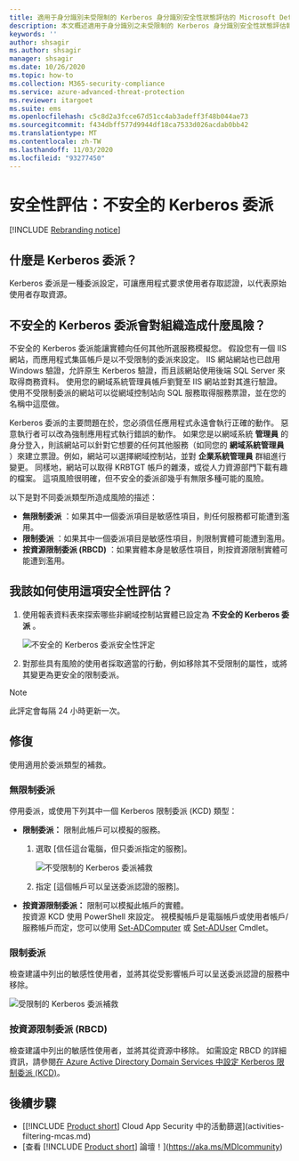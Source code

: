 ```yaml
---
title: 適用于身分識別未受限制的 Kerberos 身分識別安全性狀態評估的 Microsoft Defender
description: 本文概述適用于身分識別之未受限制的 Kerberos 身分識別安全性狀態評估報告的 Microsoft Defender。
keywords: ''
author: shsagir
ms.author: shsagir
manager: shsagir
ms.date: 10/26/2020
ms.topic: how-to
ms.collection: M365-security-compliance
ms.service: azure-advanced-threat-protection
ms.reviewer: itargoet
ms.suite: ems
ms.openlocfilehash: c5c8d2a3fcce67d51cc4ab3adeff3f48b044ae73
ms.sourcegitcommit: f434dbff577d9944df18ca7533d026acdab0bb42
ms.translationtype: MT
ms.contentlocale: zh-TW
ms.lasthandoff: 11/03/2020
ms.locfileid: "93277450"
---
```

# <a name="security-assessment-unsecure-kerberos-delegation"></a>安全性評估：不安全的 Kerberos 委派

[!INCLUDE [Rebranding notice](includes/rebranding.md)]

## <a name="what-is-kerberos-delegation"></a>什麼是 Kerberos 委派？

Kerberos 委派是一種委派設定，可讓應用程式要求使用者存取認證，以代表原始使用者存取資源。

## <a name="what-risk-does-unsecure-kerberos-delegation-pose-to-an-organization"></a>不安全的 Kerberos 委派會對組織造成什麼風險？

不安全的 Kerberos 委派能讓實體向任何其他所選服務模擬您。 假設您有一個 IIS 網站，而應用程式集區帳戶是以不受限制的委派來設定。 IIS 網站網站也已啟用 Windows 驗證，允許原生 Kerberos 驗證，而且該網站使用後端 SQL Server 來取得商務資料。 使用您的網域系統管理員帳戶劉覽至 IIS 網站並對其進行驗證。 使用不受限制委派的網站可以從網域控制站向 SQL 服務取得服務票證，並在您的名稱中這麼做。

Kerberos 委派的主要問題在於，您必須信任應用程式永遠會執行正確的動作。 惡意執行者可以改為強制應用程式執行錯誤的動作。 如果您是以網域系統 **管理員** 的身分登入，則該網站可以針對它想要的任何其他服務（如同您的 **網域系統管理員** ）來建立票證。例如，網站可以選擇網域控制站，並對 **企業系統管理員** 群組進行變更。 同樣地，網站可以取得 KRBTGT 帳戶的雜湊，或從人力資源部門下載有趣的檔案。 這項風險很明確，但不安全的委派卻幾乎有無限多種可能的風險。

以下是對不同委派類型所造成風險的描述：

- **無限制委派** ：如果其中一個委派項目是敏感性項目，則任何服務都可能遭到濫用。
- **限制委派** ：如果其中一個委派項目是敏感性項目，則限制實體可能遭到濫用。
- **按資源限制委派 (RBCD)** ：如果實體本身是敏感性項目，則按資源限制實體可能遭到濫用。

## <a name="how-do-i-use-this-security-assessment"></a>我該如何使用這項安全性評估？

1. 使用報表資料表來探索哪些非網域控制站實體已設定為 **不安全的 Kerberos 委派** 。

    ![不安全的 Kerberos 委派安全性評定](media/cas-isp-kerberos-delegation-2.png)
1. 對那些具有風險的使用者採取適當的行動，例如移除其不受限制的屬性，或將其變更為更安全的限制委派。

> [!NOTE]
> 此評定會每隔 24 小時更新一次。

## <a name="remediation"></a>修復

使用適用於委派類型的補救。

### <a name="unconstrained-delegation"></a>無限制委派

停用委派，或使用下列其中一個 Kerberos 限制委派 (KCD) 類型：

- **限制委派：** 限制此帳戶可以模擬的服務。

    1. 選取 [信任這台電腦，但只委派指定的服務]。

        ![不受限制的 Kerberos 委派補救](media/cas-isp-unconstrained-kerberos-1.png)

    2. 指定 [這個帳戶可以呈送委派認證的服務]。

- **按資源限制委派：** 限制可以模擬此帳戶的實體。  
按資源 KCD 使用 PowerShell 來設定。 視模擬帳戶是電腦帳戶或使用者帳戶/服務帳戶而定，您可以使用 [Set-ADComputer](/powershell/module/addsadministration/set-adcomputer?view=win10-ps&preserve-view=true) 或 [Set-ADUser](/powershell/module/addsadministration/set-aduser?view=win10-ps&preserve-view=true) Cmdlet。

### <a name="constrained-delegation"></a>限制委派

檢查建議中列出的敏感性使用者，並將其從受影響帳戶可以呈送委派認證的服務中移除。

![受限制的 Kerberos 委派補救](media/cas-isp-unconstrained-kerberos-2.png)

### <a name="resource-based-constrained-delegation-rbcd"></a>按資源限制委派 (RBCD)

檢查建議中列出的敏感性使用者，並將其從資源中移除。 如需設定 RBCD 的詳細資訊，請參閱[在 Azure Active Directory Domain Services 中設定 Kerberos 限制委派 (KCD)](/azure/active-directory-domain-services/deploy-kcd)。

## <a name="next-steps"></a>後續步驟

- [[!INCLUDE [Product short](includes/product-short.md)] Cloud App Security 中的活動篩選](activities-filtering-mcas.md)
- [查看 [!INCLUDE [Product short](includes/product-short.md)] 論壇！](https://aka.ms/MDIcommunity)

